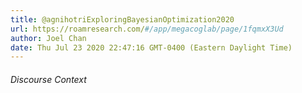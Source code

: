 ```yaml
---
title: @agnihotriExploringBayesianOptimization2020
url: https://roamresearch.com/#/app/megacoglab/page/1fqmxX3Ud
author: Joel Chan
date: Thu Jul 23 2020 22:47:16 GMT-0400 (Eastern Daylight Time)
---
```




###### Discourse Context


